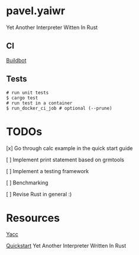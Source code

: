 # pavel.yaiwr

Yet Another Interpreter Witten In Rust

## CI

[Buildbot](https://ci.soft-dev.org/#/builders/1)

## Tests

```shell
# run unit tests
$ cargo test
# run test in a container
$ run_docker_ci_job # optional (--prune)
```

# TODOs
[x] Go through calc example in the quick start guide

[ ] Implement print statement based on grmtools

[ ] Implement a testing framework

[ ] Benchmarking

[ ] Revise Rust in general :)

# Resources

[Yacc](https://web.archive.org/web/20220830093827/dinosaur.compilertools.net/yacc/index.html)

[Quickstart](https://softdevteam.github.io/grmtools/master/book/quickstart.html)
Yet Another Interpreter Written In Rust

